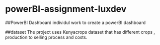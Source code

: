 # powerBI-assignment-luxdev
##PowerBI Dashboard
individul work to create a powerBI dashboard 

##dataset
The project uses Kenyacrops dataset that has different crops , production to selling process and costs.


